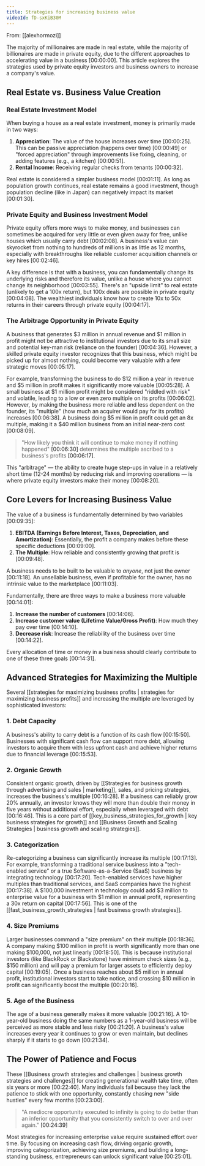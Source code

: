 ```yaml
---
title: Strategies for increasing business value
videoId: fD-sxKiB30M
---
```


From: [[alexhormozi]] <br/> 

The majority of millionaires are made in real estate, while the majority of billionaires are made in private equity, due to the different approaches to accelerating value in a business <a class="yt-timestamp" data-t="00:00:00">[00:00:00]</a>. This article explores the strategies used by private equity investors and business owners to increase a company's value.

## Real Estate vs. Business Value Creation

### Real Estate Investment Model
When buying a house as a real estate investment, money is primarily made in two ways:
1.  **Appreciation**: The value of the house increases over time <a class="yt-timestamp" data-t="00:00:25">[00:00:25]</a>. This can be passive appreciation (happens over time) <a class="yt-timestamp" data-t="00:00:49">[00:00:49]</a> or "forced appreciation" through improvements like fixing, cleaning, or adding features (e.g., a kitchen) <a class="yt-timestamp" data-t="00:00:51">[00:00:51]</a>.
2.  **Rental Income**: Receiving regular checks from tenants <a class="yt-timestamp" data-t="00:00:32">[00:00:32]</a>.

Real estate is considered a simpler business model <a class="yt-timestamp" data-t="00:01:11">[00:01:11]</a>. As long as population growth continues, real estate remains a good investment, though population decline (like in Japan) can negatively impact its market <a class="yt-timestamp" data-t="00:01:30">[00:01:30]</a>.

### Private Equity and Business Investment Model
Private equity offers more ways to make money, and businesses can sometimes be acquired for very little or even given away for free, unlike houses which usually carry debt <a class="yt-timestamp" data-t="00:02:08">[00:02:08]</a>. A business's value can skyrocket from nothing to hundreds of millions in as little as 12 months, especially with breakthroughs like reliable customer acquisition channels or key hires <a class="yt-timestamp" data-t="00:02:46">[00:02:46]</a>.

A key difference is that with a business, you can fundamentally change its underlying risks and therefore its value, unlike a house where you cannot change its neighborhood <a class="yt-timestamp" data-t="00:03:55">[00:03:55]</a>. There's an "upside limit" to real estate (unlikely to get a 100x return), but 100x deals are possible in private equity <a class="yt-timestamp" data-t="00:04:08">[00:04:08]</a>. The wealthiest individuals know how to create 10x to 50x returns in their careers through private equity <a class="yt-timestamp" data-t="00:04:17">[00:04:17]</a>.

### The Arbitrage Opportunity in Private Equity
A business that generates $3 million in annual revenue and $1 million in profit might not be attractive to institutional investors due to its small size and potential key-man risk (reliance on the founder) <a class="yt-timestamp" data-t="00:04:36">[00:04:36]</a>. However, a skilled private equity investor recognizes that this business, which might be picked up for almost nothing, could become very valuable with a few strategic moves <a class="yt-timestamp" data-t="00:05:17">[00:05:17]</a>.

For example, transforming the business to do $12 million a year in revenue and $5 million in profit makes it significantly more valuable <a class="yt-timestamp" data-t="00:05:28">[00:05:28]</a>. A small business at $1 million profit might be considered "riddled with risk" and volatile, leading to a low or even zero multiple on its profits <a class="yt-timestamp" data-t="00:06:02">[00:06:02]</a>. However, by making the business more reliable and less dependent on the founder, its "multiple" (how much an acquirer would pay for its profits) increases <a class="yt-timestamp" data-t="00:06:38">[00:06:38]</a>. A business doing $5 million in profit could get an 8x multiple, making it a $40 million business from an initial near-zero cost <a class="yt-timestamp" data-t="00:08:09">[00:08:09]</a>.

> "How likely you think it will continue to make money if nothing happened" <a class="yt-timestamp" data-t="00:06:30">[00:06:30]</a> determines the multiple ascribed to a business's profits <a class="yt-timestamp" data-t="00:06:17">[00:06:17]</a>.

This "arbitrage" — the ability to create huge step-ups in value in a relatively short time (12-24 months) by reducing risk and improving operations — is where private equity investors make their money <a class="yt-timestamp" data-t="00:08:20">[00:08:20]</a>.

## Core Levers for Increasing Business Value

The value of a business is fundamentally determined by two variables <a class="yt-timestamp" data-t="00:09:35">[00:09:35]</a>:
1.  **EBITDA (Earnings Before Interest, Taxes, Depreciation, and Amortization)**: Essentially, the profit a company makes before these specific deductions <a class="yt-timestamp" data-t="00:09:00">[00:09:00]</a>.
2.  **The Multiple**: How reliable and consistently growing that profit is <a class="yt-timestamp" data-t="00:09:48">[00:09:48]</a>.

A business needs to be built to be valuable to *anyone*, not just the owner <a class="yt-timestamp" data-t="00:11:18">[00:11:18]</a>. An unsellable business, even if profitable for the owner, has no intrinsic value to the marketplace <a class="yt-timestamp" data-t="00:11:03">[00:11:03]</a>.

Fundamentally, there are three ways to make a business more valuable <a class="yt-timestamp" data-t="00:14:01">[00:14:01]</a>:

1.  **Increase the number of customers** <a class="yt-timestamp" data-t="00:14:06">[00:14:06]</a>.
2.  **Increase customer value (Lifetime Value/Gross Profit)**: How much they pay over time <a class="yt-timestamp" data-t="00:14:10">[00:14:10]</a>.
3.  **Decrease risk**: Increase the reliability of the business over time <a class="yt-timestamp" data-t="00:14:22">[00:14:22]</a>.

Every allocation of time or money in a business should clearly contribute to one of these three goals <a class="yt-timestamp" data-t="00:14:31">[00:14:31]</a>.

## Advanced Strategies for Maximizing the Multiple

Several [[strategies for maximizing business profits | strategies for maximizing business profits]] and increasing the multiple are leveraged by sophisticated investors:

### 1. Debt Capacity
A business's ability to carry debt is a function of its cash flow <a class="yt-timestamp" data-t="00:15:50">[00:15:50]</a>. Businesses with significant cash flow can support more debt, allowing investors to acquire them with less upfront cash and achieve higher returns due to financial leverage <a class="yt-timestamp" data-t="00:15:53">[00:15:53]</a>.

### 2. Organic Growth
Consistent organic growth, driven by [[Strategies for business growth through advertising and sales | marketing]], sales, and pricing strategies, increases the business's multiple <a class="yt-timestamp" data-t="00:16:28">[00:16:28]</a>. If a business can reliably grow 20% annually, an investor knows they will more than double their money in five years without additional effort, especially when leveraged with debt <a class="yt-timestamp" data-t="00:16:46">[00:16:46]</a>. This is a core part of [[key_business_strategies_for_growth | key business strategies for growth]] and [[Business Growth and Scaling Strategies | business growth and scaling strategies]].

### 3. Categorization
Re-categorizing a business can significantly increase its multiple <a class="yt-timestamp" data-t="00:17:13">[00:17:13]</a>. For example, transforming a traditional service business into a "tech-enabled service" or a true Software-as-a-Service (SaaS) business by integrating technology <a class="yt-timestamp" data-t="00:17:20">[00:17:20]</a>. Tech-enabled services have higher multiples than traditional services, and SaaS companies have the highest <a class="yt-timestamp" data-t="00:17:38">[00:17:38]</a>. A $100,000 investment in technology could add $3 million to enterprise value for a business with $1 million in annual profit, representing a 30x return on capital <a class="yt-timestamp" data-t="00:17:56">[00:17:56]</a>. This is one of the [[fast_business_growth_strategies | fast business growth strategies]].

### 4. Size Premiums
Larger businesses command a "size premium" on their multiple <a class="yt-timestamp" data-t="00:18:36">[00:18:36]</a>. A company making $100 million in profit is worth significantly more than one making $100,000, not just linearly <a class="yt-timestamp" data-t="00:18:50">[00:18:50]</a>. This is because institutional investors (like BlackRock or Blackstone) have minimum check sizes (e.g., $150 million) and will pay a premium for larger assets to efficiently deploy capital <a class="yt-timestamp" data-t="00:19:05">[00:19:05]</a>. Once a business reaches about $5 million in annual profit, institutional investors start to take notice, and crossing $10 million in profit can significantly boost the multiple <a class="yt-timestamp" data-t="00:20:16">[00:20:16]</a>.

### 5. Age of the Business
The age of a business generally makes it more valuable <a class="yt-timestamp" data-t="00:21:16">[00:21:16]</a>. A 10-year-old business doing the same numbers as a 1-year-old business will be perceived as more stable and less risky <a class="yt-timestamp" data-t="00:21:20">[00:21:20]</a>. A business's value increases every year it continues to grow or even maintain, but declines sharply if it starts to go down <a class="yt-timestamp" data-t="00:21:34">[00:21:34]</a>.

## The Power of Patience and Focus
These [[Business growth strategies and challenges | business growth strategies and challenges]] for creating generational wealth take time, often six years or more <a class="yt-timestamp" data-t="00:22:40">[00:22:40]</a>. Many individuals fail because they lack the patience to stick with one opportunity, constantly chasing new "side hustles" every few months <a class="yt-timestamp" data-t="00:23:00">[00:23:00]</a>.

> "A mediocre opportunity executed to infinity is going to do better than an inferior opportunity that you consistently switch to over and over again." <a class="yt-timestamp" data-t="00:24:39">[00:24:39]</a>

Most strategies for increasing enterprise value require sustained effort over time. By focusing on increasing cash flow, driving organic growth, improving categorization, achieving size premiums, and building a long-standing business, entrepreneurs can unlock significant value <a class="yt-timestamp" data-t="00:25:01">[00:25:01]</a>.